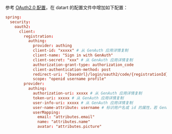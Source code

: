 <IntegrationDetailCard title="配置 datart">

参考 [OAuth2.0 配置](https://running-elephant.github.io/datart-docs/docs/#3-2-7-1-OAuth2)，在 datart 的配置文件中增加如下配置：

```conf
spring:
  security:
    oauth2:
      client:
        registration:
          authing:
            provider: authing
            client-id: "xxxxx" # 从 GenAuth 应用详情复制
            client-name: "Sign in with GenAuth"
            client-secret: "xxx" # 从 GenAuth 应用详情复制
            authorization-grant-type: authorization_code
            client-authentication-method: post
            redirect-uri: "{baseUrl}/login/oauth2/code/{registrationId}"
            scope: "openid username profile"
        provider:
          authing:
            authorization-uri: xxxxx # 从 GenAuth 应用详情复制
            token-uri: xxxxx # 从 GenAuth 应用详情复制
            user-info-uri: xxxxx # 从 GenAuth 应用详情复制
            user-name-attribute: username # 标识用户名或 id 的属性，若 GenAuth 中 username 不一定有值，可以使用 sub
            userMapping:
              email: "attributes.email"
              name: "attributes.name"
              avatar: "attributes.picture"

```

</IntegrationDetailCard>
